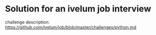 # Solution for an ivelum job interview
challenge description: https://github.com/ivelum/job/blob/master/challenges/python.md
